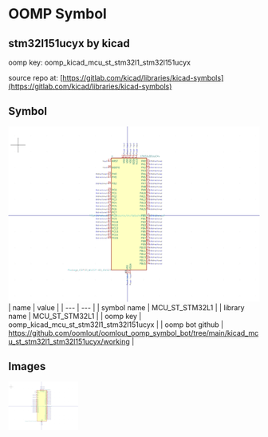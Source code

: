 # OOMP Symbol  
## stm32l151ucyx  by kicad  
  
oomp key: oomp_kicad_mcu_st_stm32l1_stm32l151ucyx  
  
source repo at: [https://gitlab.com/kicad/libraries/kicad-symbols](https://gitlab.com/kicad/libraries/kicad-symbols)  
## Symbol  
  
[![working.png](working_600.png)](working.png)  
| name | value | 
| --- | --- | 
| symbol name | MCU_ST_STM32L1 | 
| library name | MCU_ST_STM32L1 | 
| oomp key | oomp_kicad_mcu_st_stm32l1_stm32l151ucyx | 
| oomp bot github | https://github.com/oomlout/oomlout_oomp_symbol_bot/tree/main/kicad_mcu_st_stm32l1_stm32l151ucyx/working | 
## Images  
  
[![working.png](working_140.png)](working.png)  
